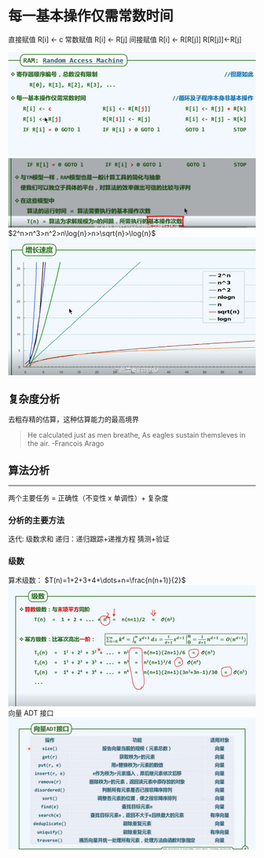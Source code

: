 # 每一基本操作仅需常数时间
直接赋值
R[i] <- c 常数赋值
R[i] <- R[j] 
间接赋值
R[i] <- R[R[j]]
R[R[j]]<-R[j]

![](source/Pasted%20image%2020221230202158.png)
![](source/Pasted%20image%2020221230202751.png)
$2^n>n^3>n^2>n\log{n}>n>\sqrt{n}>\log{n}$
![](source/Pasted%20image%2020221230235515.png)
## 复杂度分析
去粗存精的估算，这种估算能力的最高境界
> He calculated just as men breathe,
> As eagles sustain themsleves in the air.
> 	-Francois Arago

## 算法分析
-------------
两个主要任务 = 正确性（不变性 x 单调性）+ 复杂度
### 分析的主要方法
迭代: 级数求和
递归：递归跟踪+递推方程
猜测+验证
### 级数
算术级数：
$T(n)=1+2+3+4+\dots+n=\frac{n(n+1)}{2}$
![](source/Pasted%20image%2020221231000935.png)
向量 ADT 接口
![](source/Pasted%20image%2020230109170411.png)
